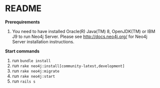 # README

**Prerequirements**


1. You need to have installed Oracle(R) Java(TM) 8, OpenJDK(TM) or IBM J9 to run Neo4j Server. Please see http://docs.neo4j.org/ for Neo4j Server installation instructions.



**Start commands**


1. run `bundle install`
2. run `rake neo4j:install[community-latest,development]`
3. run `rake neo4j:migrate`
4. run `rake neo4j:start`
5. run `rails s`
